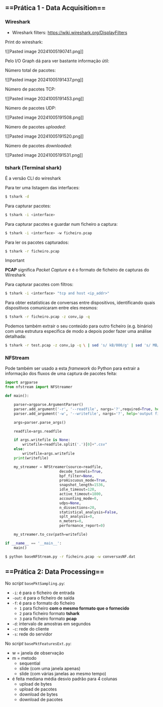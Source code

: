 ## ==Prática 1 - Data Acquisition==

### Wireshark

- Wireshark filters: https://wiki.wireshark.org/DisplayFilters

Print do wireshark:

![[Pasted image 20241005190741.png]]

Pelo I/O Graph dá para ver bastante informação útil:

Número total de pacotes:

![[Pasted image 20241005191437.png]]

Número de pacotes TCP:

![[Pasted image 20241005191453.png]]

Número de pacotes UDP:

![[Pasted image 20241005191508.png]]

Número de pacotes *uploaded*:

![[Pasted image 20241005191520.png]]

Número de pacotes *downloaded*:

![[Pasted image 20241005191531.png]]

### tshark (Terminal shark)

É a versão CLI do wireshark

Para ter uma listagem das interfaces:

```bash
$ tshark -d
```

Para capturar pacotes:

```bash
$ tshark -i <interface>
```

Para capturar pacotes e guardar num ficheiro a captura:

```bash
$ tshark -i <interface> -w ficheiro.pcap
```

Para ler os pacotes capturados:

```bash
$ tshark -r ficheiro.pcap
```

>[!important]
>**PCAP** significa *Packet Capture* e é o formato de ficheiro de capturas do Wireshark

Para capturar pacotes com filtros:

```bash
$ tshark -i <interface> "tcp and host <ip_addr>"
```

Para obter estatísticas de conversas entre dispositivos, identificando quais dispositivos comunicaram entre eles mesmos:

```bash
$ tshark -r ficheiro.pcap -z conv,ip -q
```

Podemos também extrair o seu conteúdo para outro ficheiro (e.g. binário) com uma estrutura específica de modo a depois poder fazer uma análise detalhada:

```bash
$ tshark -r test.pcap -z conv,ip -q \ | sed 's/ kB/000/g' | sed 's/ MB/000000/g' | \ | grep "^[0-9]" | tr -d "[:alpha:],<>-" | sed "s/ \+/ /g" \ | awk '{print $9, $1, $2, $3, $4, $5, $6, $10}' | sort -n > conversas.dat
```

### NFStream

Pode também ser usado a esta *framework* do Python para extrair a informação dos fluxos de uma captura de pacotes feita:

```python
import argparse
from nfstream import NFStreamer

def main():

    parser=argparse.ArgumentParser()
    parser.add_argument('-r', '--readfile', nargs='?',required=True, help='input file')
    parser.add_argument('-w', '--writefile', nargs='?', help='output file')

    args=parser.parse_args()

    readfile=args.readfile

    if args.writefile is None:
        writefile=readfile.split('.')[0]+".csv"
    else:
        writefile=args.writefile
    print(writefile)

    my_streamer = NFStreamer(source=readfile,
                         decode_tunnels=True,
                         bpf_filter=None,
                         promiscuous_mode=True,
                         snapshot_length=1536,
                         idle_timeout=120,
                         active_timeout=1800,
                         accounting_mode=0,
                         udps=None,
                         n_dissections=20,
                         statistical_analysis=False,
                         splt_analysis=0,
                         n_meters=0,
                         performance_report=0)

    my_streamer.to_csv(path=writefile)

if __name__ == '__main__':
    main()
```

```bash
$ python baseNFStream.py -r ficheiro.pcap -w conversasNF.dat
```

## ==Prática 2: Data Processing==

No *script* `basePktSampling.py`:
- `-i`: é para o ficheiro de entrada
- `-out`: é para o ficheiro de saída
- `-f`: é para o formato do ficheiro
	- `1` para ficheiro **com o mesmo formato que o fornecido**
	- `2` para ficheiro formato **tshark**
	- `3` para ficheiro formato **pcap**
- `-d`: intervalo de amostras em segundos
- `-c`: rede do cliente
- `-s`: rede do servidor

No *script* `basePktFeaturesExt.py`:
- w = janela de observação
- m = metodo
	- sequential
	- slide (com uma janela apenas)
	- slide (com várias janelas ao mesmo tempo)
- é feita mediana média desvio padrão para 4 colunas
	- upload de bytes
	- upload de pacotes
	- download de bytes
	- download de pacotes